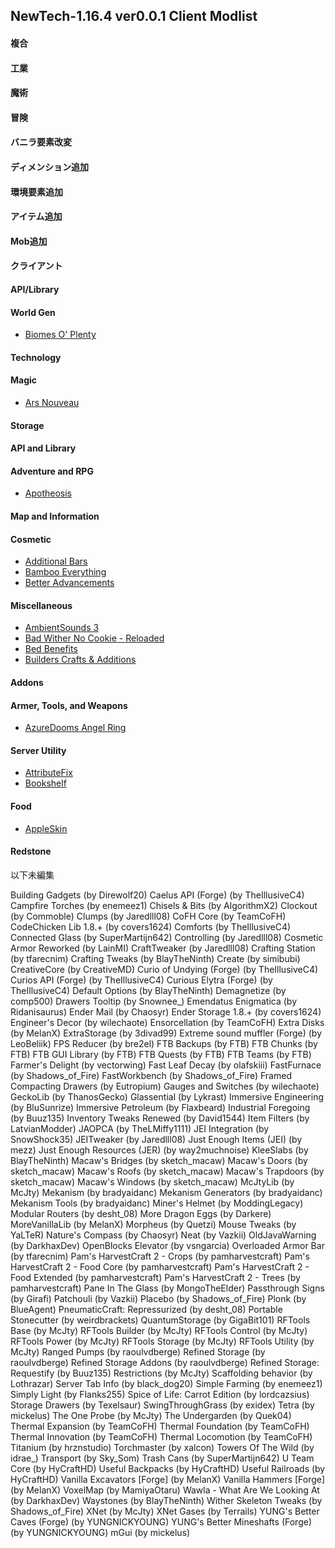 ## NewTech-1.16.4 ver0.0.1 Client Modlist 

#### 複合
#### 工業
#### 魔術
#### 冒険
#### バニラ要素改変
#### ディメンション追加
#### 環境要素追加
#### アイテム追加
#### Mob追加
#### クライアント
#### API/Library






#### World Gen
- [Biomes O' Plenty](https://www.curseforge.com/minecraft/mc-mods/biomes-o-plenty)
#### Technology
#### Magic
- [Ars Nouveau](https://www.curseforge.com/minecraft/mc-mods/ars-nouveau)
#### Storage
#### API and Library
#### Adventure and RPG
- [Apotheosis](https://www.curseforge.com/minecraft/mc-mods/apotheosis)
#### Map and Information
#### Cosmetic
- [Additional Bars](https://www.curseforge.com/minecraft/mc-mods/additional-bars)
- [Bamboo Everything](https://www.curseforge.com/minecraft/mc-mods/bamboo-everything-forge)
- [Better Advancements](https://www.curseforge.com/minecraft/mc-mods/better-advancements)
#### Miscellaneous
- [AmbientSounds 3](https://www.curseforge.com/minecraft/mc-mods/ambientsounds)
- [Bad Wither No Cookie - Reloaded](https://www.curseforge.com/minecraft/mc-mods/bad-wither-no-cookie-reloaded)
- [Bed Benefits](https://www.curseforge.com/minecraft/mc-mods/bed-benefits)
- [Builders Crafts & Additions](https://www.curseforge.com/minecraft/mc-mods/buildersaddition)
#### Addons
#### Armer, Tools, and Weapons
- [AzureDooms Angel Ring](https://www.curseforge.com/minecraft/mc-mods/azuredooms-angel-ring)
#### Server Utility
- [AttributeFix](https://www.curseforge.com/minecraft/mc-mods/attributefix)
- [Bookshelf](https://www.curseforge.com/minecraft/mc-mods/bookshelf)
#### Food
- [AppleSkin](https://www.curseforge.com/minecraft/mc-mods/appleskin)
#### Redstone



以下未編集







Building Gadgets (by Direwolf20)
Caelus API (Forge) (by TheIllusiveC4)
Campfire Torches (by enemeez1)
Chisels & Bits (by AlgorithmX2)
Clockout (by Commoble)
Clumps (by Jaredlll08)
CoFH Core (by TeamCoFH)
CodeChicken Lib 1.8.+ (by covers1624)
Comforts (by TheIllusiveC4)
Connected Glass (by SuperMartijn642)
Controlling (by Jaredlll08)
Cosmetic Armor Reworked (by LainMI)
CraftTweaker (by Jaredlll08)
Crafting Station (by tfarecnim)
Crafting Tweaks (by BlayTheNinth)
Create (by simibubi)
CreativeCore (by CreativeMD)
Curio of Undying (Forge) (by TheIllusiveC4)
Curios API (Forge) (by TheIllusiveC4)
Curious Elytra (Forge) (by TheIllusiveC4)
Default Options (by BlayTheNinth)
Demagnetize (by comp500)
Drawers Tooltip (by Snownee_)
Emendatus Enigmatica (by Ridanisaurus)
Ender Mail (by Chaosyr)
Ender Storage 1.8.+ (by covers1624)
Engineer's Decor (by wilechaote)
Ensorcellation (by TeamCoFH)
Extra Disks (by MelanX)
ExtraStorage (by 3divad99)
Extreme sound muffler (Forge) (by LeoBeliik)
FPS Reducer (by bre2el)
FTB Backups (by FTB)
FTB Chunks (by FTB)
FTB GUI Library (by FTB)
FTB Quests (by FTB)
FTB Teams (by FTB)
Farmer's Delight (by vectorwing)
Fast Leaf Decay (by olafskiii)
FastFurnace (by Shadows_of_Fire)
FastWorkbench (by Shadows_of_Fire)
Framed Compacting Drawers (by Eutropium)
Gauges and Switches (by wilechaote)
GeckoLib (by ThanosGecko)
Glassential (by Lykrast)
Immersive Engineering (by BluSunrize)
Immersive Petroleum (by Flaxbeard)
Industrial Foregoing (by Buuz135)
Inventory Tweaks Renewed (by David1544)
Item Filters (by LatvianModder)
JAOPCA (by TheLMiffy1111)
JEI Integration (by SnowShock35)
JEITweaker (by Jaredlll08)
Just Enough Items (JEI) (by mezz)
Just Enough Resources (JER) (by way2muchnoise)
KleeSlabs (by BlayTheNinth)
Macaw's Bridges (by sketch_macaw)
Macaw's Doors (by sketch_macaw)
Macaw's Roofs (by sketch_macaw)
Macaw's Trapdoors (by sketch_macaw)
Macaw's Windows (by sketch_macaw)
McJtyLib (by McJty)
Mekanism (by bradyaidanc)
Mekanism Generators (by bradyaidanc)
Mekanism Tools (by bradyaidanc)
Miner's Helmet (by ModdingLegacy)
Modular Routers (by desht_08)
More Dragon Eggs (by Darkere)
MoreVanillaLib (by MelanX)
Morpheus (by Quetzi)
Mouse Tweaks (by YaLTeR)
Nature's Compass (by Chaosyr)
Neat (by Vazkii)
OldJavaWarning (by DarkhaxDev)
OpenBlocks Elevator (by vsngarcia)
Overloaded Armor Bar (by tfarecnim)
Pam's HarvestCraft 2 - Crops (by pamharvestcraft)
Pam's HarvestCraft 2 - Food Core (by pamharvestcraft)
Pam's HarvestCraft 2 - Food Extended (by pamharvestcraft)
Pam's HarvestCraft 2 - Trees (by pamharvestcraft)
Pane In The Glass (by MongoTheElder)
Passthrough Signs (by Girafi)
Patchouli (by Vazkii)
Placebo (by Shadows_of_Fire)
Plonk (by BlueAgent)
PneumaticCraft: Repressurized (by desht_08)
Portable Stonecutter (by weirdbrackets)
QuantumStorage (by GigaBit101)
RFTools Base (by McJty)
RFTools Builder (by McJty)
RFTools Control (by McJty)
RFTools Power (by McJty)
RFTools Storage (by McJty)
RFTools Utility (by McJty)
Ranged Pumps (by raoulvdberge)
Refined Storage (by raoulvdberge)
Refined Storage Addons (by raoulvdberge)
Refined Storage: Requestify (by Buuz135)
Restrictions (by McJty)
Scaffolding behavior (by Lothrazar)
Server Tab Info (by black_dog20)
Simple Farming (by enemeez1)
Simply Light (by Flanks255)
Spice of Life: Carrot Edition (by lordcazsius)
Storage Drawers (by Texelsaur)
SwingThroughGrass (by exidex)
Tetra (by mickelus)
The One Probe (by McJty)
The Undergarden (by Quek04)
Thermal Expansion (by TeamCoFH)
Thermal Foundation (by TeamCoFH)
Thermal Innovation (by TeamCoFH)
Thermal Locomotion (by TeamCoFH)
Titanium (by hrznstudio)
Torchmaster (by xalcon)
Towers Of The Wild (by idrae_)
Transport (by Sky_Som)
Trash Cans (by SuperMartijn642)
U Team Core (by HyCraftHD)
Useful Backpacks (by HyCraftHD)
Useful Railroads (by HyCraftHD)
Vanilla Excavators [Forge] (by MelanX)
Vanilla Hammers [Forge] (by MelanX)
VoxelMap (by MamiyaOtaru)
Wawla - What Are We Looking At (by DarkhaxDev)
Waystones (by BlayTheNinth)
Wither Skeleton Tweaks (by Shadows_of_Fire)
XNet (by McJty)
XNet Gases (by Terrails)
YUNG's Better Caves (Forge) (by YUNGNICKYOUNG)
YUNG's Better Mineshafts (Forge) (by YUNGNICKYOUNG)
mGui (by mickelus)

